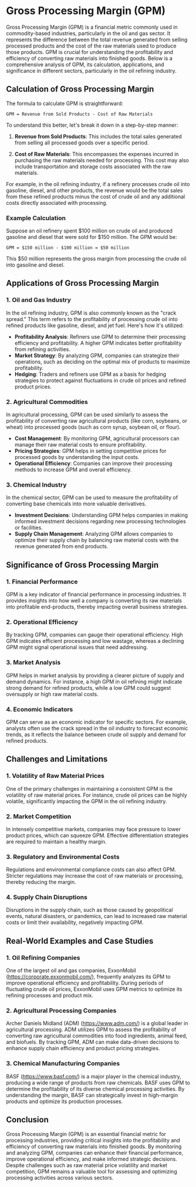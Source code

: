 # Gross Processing Margin (GPM)

Gross Processing Margin (GPM) is a financial metric commonly used in commodity-based industries, particularly in the oil and gas sector. It represents the difference between the total revenue generated from selling processed products and the cost of the raw materials used to produce those products. GPM is crucial for understanding the profitability and efficiency of converting raw materials into finished goods. Below is a comprehensive analysis of GPM, its calculation, applications, and significance in different sectors, particularly in the oil refining industry.

## Calculation of Gross Processing Margin

The formula to calculate GPM is straightforward:

```
GPM = Revenue from Sold Products - Cost of Raw Materials
```

To understand this better, let's break it down in a step-by-step manner:

1. **Revenue from Sold Products**: This includes the total sales generated from selling all processed goods over a specific period.

2. **Cost of Raw Materials**: This encompasses the expenses incurred in purchasing the raw materials needed for processing. This cost may also include transportation and storage costs associated with the raw materials.

For example, in the oil refining industry, if a refinery processes crude oil into gasoline, diesel, and other products, the revenue would be the total sales from these refined products minus the cost of crude oil and any additional costs directly associated with processing.

### Example Calculation

Suppose an oil refinery spent $100 million on crude oil and produced gasoline and diesel that were sold for $150 million. The GPM would be:

```
GPM = $150 million - $100 million = $50 million
```

This $50 million represents the gross margin from processing the crude oil into gasoline and diesel.

## Applications of Gross Processing Margin

### 1. **Oil and Gas Industry**
In the oil refining industry, GPM is also commonly known as the "crack spread." This term refers to the profitability of processing crude oil into refined products like gasoline, diesel, and jet fuel. Here's how it's utilized:

- **Profitability Analysis**: Refiners use GPM to determine their processing efficiency and profitability. A higher GPM indicates better profitability from refining activities.
- **Market Strategy**: By analyzing GPM, companies can strategize their operations, such as deciding on the optimal mix of products to maximize profitability.
- **Hedging**: Traders and refiners use GPM as a basis for hedging strategies to protect against fluctuations in crude oil prices and refined product prices. 

### 2. **Agricultural Commodities**
In agricultural processing, GPM can be used similarly to assess the profitability of converting raw agricultural products (like corn, soybeans, or wheat) into processed goods (such as corn syrup, soybean oil, or flour).

- **Cost Management**: By monitoring GPM, agricultural processors can manage their raw material costs to ensure profitability.
- **Pricing Strategies**: GPM helps in setting competitive prices for processed goods by understanding the input costs.
- **Operational Efficiency**: Companies can improve their processing methods to increase GPM and overall efficiency.

### 3. **Chemical Industry**
In the chemical sector, GPM can be used to measure the profitability of converting base chemicals into more valuable derivatives.

- **Investment Decisions**: Understanding GPM helps companies in making informed investment decisions regarding new processing technologies or facilities.
- **Supply Chain Management**: Analyzing GPM allows companies to optimize their supply chain by balancing raw material costs with the revenue generated from end products.

## Significance of Gross Processing Margin

### 1. **Financial Performance**

GPM is a key indicator of financial performance in processing industries. It provides insights into how well a company is converting its raw materials into profitable end-products, thereby impacting overall business strategies.

### 2. **Operational Efficiency**

By tracking GPM, companies can gauge their operational efficiency. High GPM indicates efficient processing and low wastage, whereas a declining GPM might signal operational issues that need addressing.

### 3. **Market Analysis**

GPM helps in market analysis by providing a clearer picture of supply and demand dynamics. For instance, a high GPM in oil refining might indicate strong demand for refined products, while a low GPM could suggest oversupply or high raw material costs.

### 4. **Economic Indicators**

GPM can serve as an economic indicator for specific sectors. For example, analysts often use the crack spread in the oil industry to forecast economic trends, as it reflects the balance between crude oil supply and demand for refined products.

## Challenges and Limitations

### 1. **Volatility of Raw Material Prices**

One of the primary challenges in maintaining a consistent GPM is the volatility of raw material prices. For instance, crude oil prices can be highly volatile, significantly impacting the GPM in the oil refining industry.

### 2. **Market Competition**

In intensely competitive markets, companies may face pressure to lower product prices, which can squeeze GPM. Effective differentiation strategies are required to maintain a healthy margin.

### 3. **Regulatory and Environmental Costs**

Regulations and environmental compliance costs can also affect GPM. Stricter regulations may increase the cost of raw materials or processing, thereby reducing the margin.

### 4. **Supply Chain Disruptions**

Disruptions in the supply chain, such as those caused by geopolitical events, natural disasters, or pandemics, can lead to increased raw material costs or limit their availability, negatively impacting GPM.

## Real-World Examples and Case Studies

### 1. **Oil Refining Companies**

One of the largest oil and gas companies, ExxonMobil (https://corporate.exxonmobil.com/), frequently analyzes its GPM to improve operational efficiency and profitability. During periods of fluctuating crude oil prices, ExxonMobil uses GPM metrics to optimize its refining processes and product mix.

### 2. **Agricultural Processing Companies**

Archer Daniels Midland (ADM) (https://www.adm.com/) is a global leader in agricultural processing. ADM utilizes GPM to assess the profitability of converting raw agricultural commodities into food ingredients, animal feed, and biofuels. By tracking GPM, ADM can make data-driven decisions to enhance supply chain efficiency and product pricing strategies.

### 3. **Chemical Manufacturing Companies**

BASF (https://www.basf.com/) is a major player in the chemical industry, producing a wide range of products from raw chemicals. BASF uses GPM to determine the profitability of its diverse chemical processing activities. By understanding the margin, BASF can strategically invest in high-margin products and optimize its production processes.

## Conclusion

Gross Processing Margin (GPM) is an essential financial metric for processing industries, providing critical insights into the profitability and efficiency of converting raw materials into finished goods. By monitoring and analyzing GPM, companies can enhance their financial performance, improve operational efficiency, and make informed strategic decisions. Despite challenges such as raw material price volatility and market competition, GPM remains a valuable tool for assessing and optimizing processing activities across various sectors.